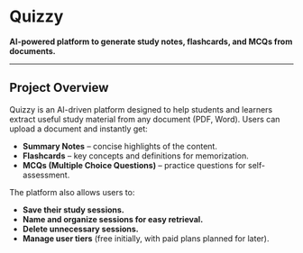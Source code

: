# Quizzy

**AI-powered platform to generate study notes, flashcards, and MCQs from documents.**

---

## Project Overview

Quizzy is an AI-driven platform designed to help students and learners extract useful study material from any document (PDF, Word). Users can upload a document and instantly get:

- **Summary Notes** – concise highlights of the content.  
- **Flashcards** – key concepts and definitions for memorization.  
- **MCQs (Multiple Choice Questions)** – practice questions for self-assessment.  

The platform also allows users to:

- **Save their study sessions.**  
- **Name and organize sessions for easy retrieval.**  
- **Delete unnecessary sessions.**  
- **Manage user tiers** (free initially, with paid plans planned for later).
